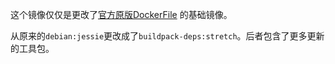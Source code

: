 这个镜像仅仅是更改了[官方原版DockerFile](https://github.com/docker-library/mysql/tree/0590e4efd2b31ec794383f084d419dea9bc752c4/5.7)
的基础镜像。

从原来的`debian:jessie`更改成了`buildpack-deps:stretch`。后者包含了更多更新的工具包。